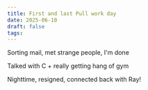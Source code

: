 ```yaml
---
title: First and last Pull work day
date: 2025-06-10
draft: false
tags:
---
```

Sorting mail, met strange people, I'm done

Talked with C + really getting hang of gym

Nighttime, resigned, connected back with Ray!
